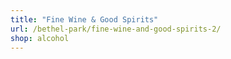 ```yaml
---
title: "Fine Wine & Good Spirits"
url: /bethel-park/fine-wine-and-good-spirits-2/
shop: alcohol
---
```

